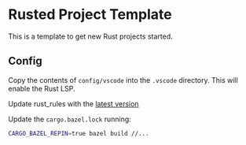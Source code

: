 # Rusted Project Template

This is a template to get new Rust projects started.

## Config

Copy the contents of `config/vscode` into the `.vscode` directory. This will
enable the Rust LSP.

Update rust_rules with the [latest version](https://github.com/bazelbuild/rules_rust/releases)

Update the `cargo.bazel.lock` running:

```sh
CARGO_BAZEL_REPIN=true bazel build //...
```

